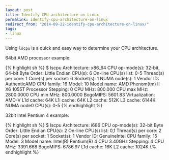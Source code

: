 ```yaml
---
layout: post
title: Identify CPU architecture on Linux
permalink: identify-cpu-architecture-on-linux
redirect_from: "2014-09-22-identify-cpu-architecture-on-linux/"
tags:
- linux
---
```


Using `lscpu` is a quick and easy way to determine your CPU architecture.

64bit AMD processor example:

{% highlight sh %}
$ lscpu
Architecture:          x86_64
CPU op-mode(s):        32-bit, 64-bit
Byte Order:            Little Endian
CPU(s):                6
On-line CPU(s) list:   0-5
Thread(s) per core:    1
Core(s) per socket:    6
Socket(s):             1
NUMA node(s):          1
Vendor ID:             AuthenticAMD
CPU family:            16
Model:                 10
Model name:            AMD Phenom(tm) II X6 1055T Processor
Stepping:              0
CPU MHz:               800.000
CPU max MHz:           2800.0000
CPU min MHz:           800.0000
BogoMIPS:              5601.83
Virtualization:        AMD-V
L1d cache:             64K
L1i cache:             64K
L2 cache:              512K
L3 cache:              6144K
NUMA node0 CPU(s):     0-5
{% endhighlight %}

32bit Intel Pentium 4 example:

{% highlight sh %}
$ lscpu
Architecture:          i686
CPU op-mode(s):        32-bit
Byte Order:            Little Endian
CPU(s):                2
On-line CPU(s) list:   0,1
Thread(s) per core:    2
Core(s) per socket:    1
Socket(s):             1
Vendor ID:             GenuineIntel
CPU family:            15
Model:                 3
Model name:            Intel(R) Pentium(R) 4 CPU 3.40GHz
Stepping:              4
CPU MHz:               3391.668
BogoMIPS:              6786.97
L1d cache:             16K
L2 cache:              1024K
{% endhighlight %}
